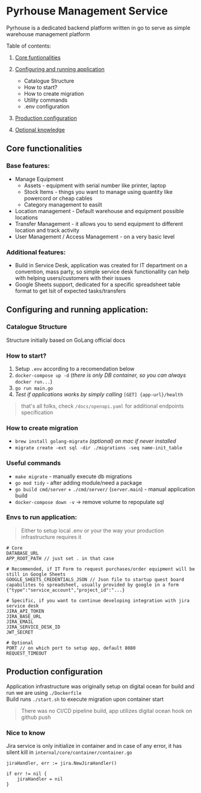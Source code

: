 # Pyrhouse Management Service
Pyrhouse is a dedicated backend platform written in go to serve as simple warehouse management platform  

Table of contents:  
1. [Core funtionalities](#core-functionalities)  
2. [Configuring and running application](#configuring-and-running-application)  
    * Catalogue Structure  
    * How to start?  
    * How to create migration  
    * Utility commands
    * .env configuration
3. [Production configuration](#production-configuration)
    
4. [Optional knowledge](#nice-to-know)

## Core functionalities
### Base features:
- Manage Equipment
    - Assets - equipment with serial number like printer, laptop
    - Stock Items - things you want to manage using quantity like powercord or cheap cables
    - Category management to easilt
- Location management - Default warehouse and equipment possible locations
- Transfer Management - it allows you to send equipment to different location and track activity
- User Management / Access Management - on a very basic level

### Additional features:
- Build in Service Desk, application was created for IT department on a convention, mass party, so simple service desk functionallity can help with helping users/customers with their issues
- Google Sheets support, dedicated for a specific spreadsheet table format to get lsit of expected tasks/transfers

## Configuring and running application:

### Catalogue Structure
Structure initially based on GoLang official docs

### How to start?
1. Setup `.env` according to a recomendation below
2. `docker-compose up -d` (*there is only DB container, so you can always* `docker run...`)
3. `go run main.go`
4. *Test if applications works by simply calling* `[GET] {app-url}/health`

> that's all folks, check `/docs/openapi.yaml` for additional endpoints specification

### How to create migration
- `brew install golang-migrate` *(optional) on mac if never installed*
- `migrate create -ext sql -dir ./migrations -seq name-init_table`

### Useful commands
- `make migrate` - manually execute db migrations
- `go mod tidy` - after adding module/need a package  
- `go build cmd/server` + `./cmd/server/` (`server.main`) - manual application build
- `docker-compose down -v` -> remove volume to repopulate sql

### Envs to run application:
>Either to setup local .env or your the way your production infrastructure requires it
```
# Core
DATABASE_URL
APP_ROOT_PATH // just set . in that case

# Recommended, if IT Form to request purchases/order equipment will be still in Google Sheets
GOOGLE_SHEETS_CREDENTIALS_JSON // Json file to startup quest board capabilites to spreadsheet, usually provided by google in a form {"type":"service_account","project_id":"...}

# Specific, if you want to continue developing integration with jira service desk
JIRA_API_TOKEN
JIRA_BASE_URL
JIRA_EMAIL
JIRA_SERVICE_DESK_ID
JWT_SECRET

# Optional
PORT // on which port to setup app, default 8080
REQUEST_TIMEOUT
```

## Production configuration
Application infrastructure was originally setup on digital ocean for build and run we are using `./Dockerfile`  
Build runs `./start.sh` to execute migration upon container start
> There was no CI/CD pipeline build, app utilizes digital ocean hook on github push 


### Nice to know
Jira service is only initialize in container and in case of any error, it has silent kill in `internal/core/container/container.go`

```
jiraHandler, err := jira.NewJiraHandler()

if err != nil {
    jiraHandler = nil
}
```